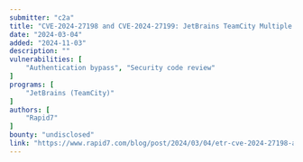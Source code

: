```yaml
---
submitter: "c2a"
title: "CVE-2024-27198 and CVE-2024-27199: JetBrains TeamCity Multiple Authentication Bypass Vulnerabilities"
date: "2024-03-04"
added: "2024-11-03"
description: ""
vulnerabilities: [
    "Authentication bypass", "Security code review"
]
programs: [
    "JetBrains (TeamCity)"
]
authors: [
    "Rapid7"
]
bounty: "undisclosed"
link: "https://www.rapid7.com/blog/post/2024/03/04/etr-cve-2024-27198-and-cve-2024-27199-jetbrains-teamcity-multiple-authentication-bypass-vulnerabilities-fixed/"
---
```




